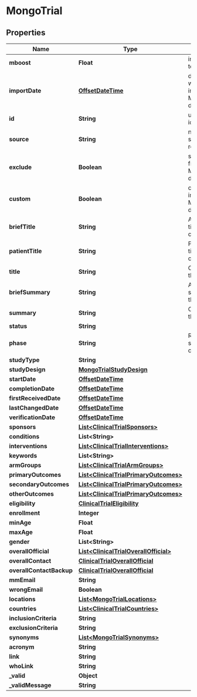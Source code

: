 # MongoTrial

## Properties
Name | Type | Description | Notes
------------ | ------------- | ------------- | -------------
**mboost** | **Float** | intrinsic boost to the record. |  [optional]
**importDate** | [**OffsetDateTime**](OffsetDateTime.md) | date this record was imported into the MolecularMatch database. |  [optional]
**id** | **String** | unique identifier. | 
**source** | **String** | native data source of this record | 
**exclude** | **Boolean** | soft exclude from the MolecularMatch dataset. |  [optional]
**custom** | **Boolean** | custom record in the MolecularMatch dataset |  [optional]
**briefTitle** | **String** | Abbreviated title for the clinical trial. |  [optional]
**patientTitle** | **String** | Patient friendly title for the clinical trial. |  [optional]
**title** | **String** | Official title for the clinical trial. |  [optional]
**briefSummary** | **String** | Abbreviated summary for the clinical trial. |  [optional]
**summary** | **String** | Official title for the clinical trial. |  [optional]
**status** | **String** |  |  [optional]
**phase** | **String** | Recruitment status for the clinical trial. |  [optional]
**studyType** | **String** |  |  [optional]
**studyDesign** | [**MongoTrialStudyDesign**](MongoTrialStudyDesign.md) |  |  [optional]
**startDate** | [**OffsetDateTime**](OffsetDateTime.md) |  |  [optional]
**completionDate** | [**OffsetDateTime**](OffsetDateTime.md) |  |  [optional]
**firstReceivedDate** | [**OffsetDateTime**](OffsetDateTime.md) |  |  [optional]
**lastChangedDate** | [**OffsetDateTime**](OffsetDateTime.md) |  |  [optional]
**verificationDate** | [**OffsetDateTime**](OffsetDateTime.md) |  |  [optional]
**sponsors** | [**List&lt;ClinicalTrialSponsors&gt;**](ClinicalTrialSponsors.md) |  |  [optional]
**conditions** | **List&lt;String&gt;** |  |  [optional]
**interventions** | [**List&lt;ClinicalTrialInterventions&gt;**](ClinicalTrialInterventions.md) |  |  [optional]
**keywords** | **List&lt;String&gt;** |  |  [optional]
**armGroups** | [**List&lt;ClinicalTrialArmGroups&gt;**](ClinicalTrialArmGroups.md) |  |  [optional]
**primaryOutcomes** | [**List&lt;ClinicalTrialPrimaryOutcomes&gt;**](ClinicalTrialPrimaryOutcomes.md) |  |  [optional]
**secondaryOutcomes** | [**List&lt;ClinicalTrialPrimaryOutcomes&gt;**](ClinicalTrialPrimaryOutcomes.md) |  |  [optional]
**otherOutcomes** | [**List&lt;ClinicalTrialPrimaryOutcomes&gt;**](ClinicalTrialPrimaryOutcomes.md) |  |  [optional]
**eligibility** | [**ClinicalTrialEligibility**](ClinicalTrialEligibility.md) |  |  [optional]
**enrollment** | **Integer** |  |  [optional]
**minAge** | **Float** |  | 
**maxAge** | **Float** |  | 
**gender** | **List&lt;String&gt;** |  |  [optional]
**overallOfficial** | [**List&lt;ClinicalTrialOverallOfficial&gt;**](ClinicalTrialOverallOfficial.md) |  |  [optional]
**overallContact** | [**ClinicalTrialOverallOfficial**](ClinicalTrialOverallOfficial.md) |  |  [optional]
**overallContactBackup** | [**ClinicalTrialOverallOfficial**](ClinicalTrialOverallOfficial.md) |  |  [optional]
**mmEmail** | **String** |  |  [optional]
**wrongEmail** | **Boolean** |  |  [optional]
**locations** | [**List&lt;MongoTrialLocations&gt;**](MongoTrialLocations.md) |  |  [optional]
**countries** | [**List&lt;ClinicalTrialCountries&gt;**](ClinicalTrialCountries.md) |  |  [optional]
**inclusionCriteria** | **String** |  |  [optional]
**exclusionCriteria** | **String** |  |  [optional]
**synonyms** | [**List&lt;MongoTrialSynonyms&gt;**](MongoTrialSynonyms.md) |  |  [optional]
**acronym** | **String** |  |  [optional]
**link** | **String** |  |  [optional]
**whoLink** | **String** |  |  [optional]
**_valid** | **Object** |  |  [optional]
**_validMessage** | **String** |  |  [optional]
